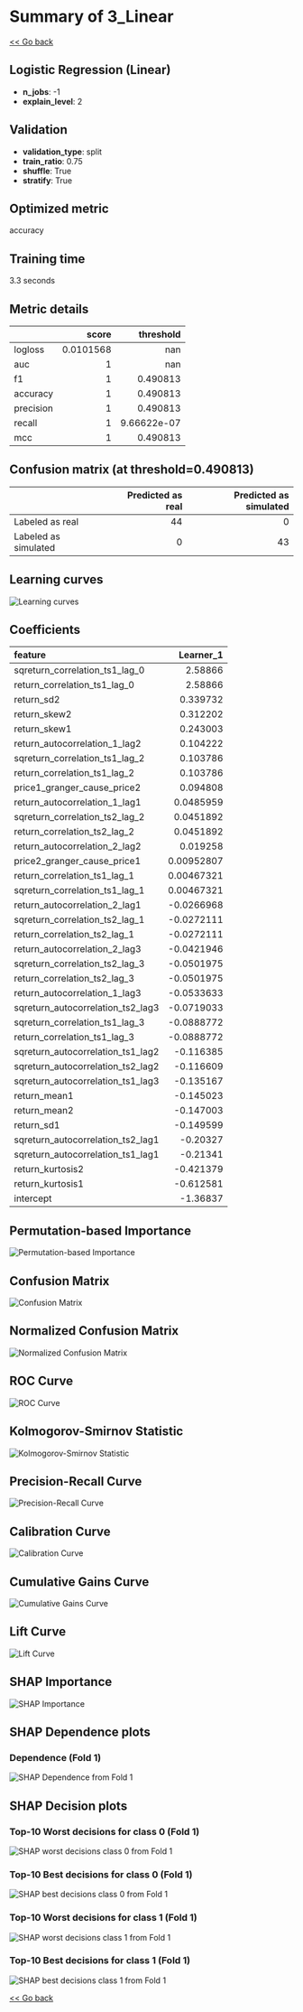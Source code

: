 # Summary of 3_Linear

[<< Go back](../README.md)


## Logistic Regression (Linear)
- **n_jobs**: -1
- **explain_level**: 2

## Validation
 - **validation_type**: split
 - **train_ratio**: 0.75
 - **shuffle**: True
 - **stratify**: True

## Optimized metric
accuracy

## Training time

3.3 seconds

## Metric details
|           |     score |     threshold |
|:----------|----------:|--------------:|
| logloss   | 0.0101568 | nan           |
| auc       | 1         | nan           |
| f1        | 1         |   0.490813    |
| accuracy  | 1         |   0.490813    |
| precision | 1         |   0.490813    |
| recall    | 1         |   9.66622e-07 |
| mcc       | 1         |   0.490813    |


## Confusion matrix (at threshold=0.490813)
|                      |   Predicted as real |   Predicted as simulated |
|:---------------------|--------------------:|-------------------------:|
| Labeled as real      |                  44 |                        0 |
| Labeled as simulated |                   0 |                       43 |

## Learning curves
![Learning curves](learning_curves.png)

## Coefficients
| feature                           |   Learner_1 |
|:----------------------------------|------------:|
| sqreturn_correlation_ts1_lag_0    |  2.58866    |
| return_correlation_ts1_lag_0      |  2.58866    |
| return_sd2                        |  0.339732   |
| return_skew2                      |  0.312202   |
| return_skew1                      |  0.243003   |
| return_autocorrelation_1_lag2     |  0.104222   |
| sqreturn_correlation_ts1_lag_2    |  0.103786   |
| return_correlation_ts1_lag_2      |  0.103786   |
| price1_granger_cause_price2       |  0.094808   |
| return_autocorrelation_1_lag1     |  0.0485959  |
| sqreturn_correlation_ts2_lag_2    |  0.0451892  |
| return_correlation_ts2_lag_2      |  0.0451892  |
| return_autocorrelation_2_lag2     |  0.019258   |
| price2_granger_cause_price1       |  0.00952807 |
| return_correlation_ts1_lag_1      |  0.00467321 |
| sqreturn_correlation_ts1_lag_1    |  0.00467321 |
| return_autocorrelation_2_lag1     | -0.0266968  |
| sqreturn_correlation_ts2_lag_1    | -0.0272111  |
| return_correlation_ts2_lag_1      | -0.0272111  |
| return_autocorrelation_2_lag3     | -0.0421946  |
| sqreturn_correlation_ts2_lag_3    | -0.0501975  |
| return_correlation_ts2_lag_3      | -0.0501975  |
| return_autocorrelation_1_lag3     | -0.0533633  |
| sqreturn_autocorrelation_ts2_lag3 | -0.0719033  |
| sqreturn_correlation_ts1_lag_3    | -0.0888772  |
| return_correlation_ts1_lag_3      | -0.0888772  |
| sqreturn_autocorrelation_ts1_lag2 | -0.116385   |
| sqreturn_autocorrelation_ts2_lag2 | -0.116609   |
| sqreturn_autocorrelation_ts1_lag3 | -0.135167   |
| return_mean1                      | -0.145023   |
| return_mean2                      | -0.147003   |
| return_sd1                        | -0.149599   |
| sqreturn_autocorrelation_ts2_lag1 | -0.20327    |
| sqreturn_autocorrelation_ts1_lag1 | -0.21341    |
| return_kurtosis2                  | -0.421379   |
| return_kurtosis1                  | -0.612581   |
| intercept                         | -1.36837    |


## Permutation-based Importance
![Permutation-based Importance](permutation_importance.png)
## Confusion Matrix

![Confusion Matrix](confusion_matrix.png)


## Normalized Confusion Matrix

![Normalized Confusion Matrix](confusion_matrix_normalized.png)


## ROC Curve

![ROC Curve](roc_curve.png)


## Kolmogorov-Smirnov Statistic

![Kolmogorov-Smirnov Statistic](ks_statistic.png)


## Precision-Recall Curve

![Precision-Recall Curve](precision_recall_curve.png)


## Calibration Curve

![Calibration Curve](calibration_curve_curve.png)


## Cumulative Gains Curve

![Cumulative Gains Curve](cumulative_gains_curve.png)


## Lift Curve

![Lift Curve](lift_curve.png)



## SHAP Importance
![SHAP Importance](shap_importance.png)

## SHAP Dependence plots

### Dependence (Fold 1)
![SHAP Dependence from Fold 1](learner_fold_0_shap_dependence.png)

## SHAP Decision plots

### Top-10 Worst decisions for class 0 (Fold 1)
![SHAP worst decisions class 0 from Fold 1](learner_fold_0_shap_class_0_worst_decisions.png)
### Top-10 Best decisions for class 0 (Fold 1)
![SHAP best decisions class 0 from Fold 1](learner_fold_0_shap_class_0_best_decisions.png)
### Top-10 Worst decisions for class 1 (Fold 1)
![SHAP worst decisions class 1 from Fold 1](learner_fold_0_shap_class_1_worst_decisions.png)
### Top-10 Best decisions for class 1 (Fold 1)
![SHAP best decisions class 1 from Fold 1](learner_fold_0_shap_class_1_best_decisions.png)

[<< Go back](../README.md)
